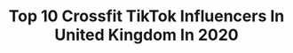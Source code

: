 ---
title: Top 10 Crossfit TikTok Influencers In United Kingdom In 2020
description: >-
  Find top crossfit TikTok influencers in United Kingdom in 2020. Most popular hashtags: #crossfit #fyp #gym #fitness.
platform: TikTok
hits: 17
text_top: Analyze the top-rated TikTok accounts on inBeat.
text_bottom: inBeat has 17 TikTok influencers like this in United Kingdom for you to work with.
profiles:
  - username: "coachjohdouglas"
    fullname: >-
      Johannes
    bio: >-
      30 / LDN / 🇬🇧 Back to work now, so expect more workout videos!
    location: "United Kingdom"
    followers: 3057
    engagement: 710
    commentsToLikes: 0.033758
    id: ckbbhrjf46aha0j23sbgbs03p
    verified: false
    hashtags: "#lockdownlife, #duetthis, #duet, #workoutoutside"
  - username: "thedantai"
    fullname: >-
      dantai
    bio: >-
      Fitness model from the UK💪🏾 Check out my Instagram for more! @dantai 650k
    location: "United Kingdom"
    followers: 119200
    engagement: 868
    commentsToLikes: 0.027851
    id: cka0zjojpfpub0i78ylxao5vk
    verified: false
    hashtags: "#fitboy, #fitboys, #gym, #fyp"
  - username: "michaeltavernier"
    fullname: >-
      Michael Tavernier
    bio: >-
      Twitter/snapchat @Tavernier_uk functional strength
    location: "United Kingdom"
    followers: 102900
    engagement: 524
    commentsToLikes: 0.012421
    id: ck81s2lpxpjow0j782w1rh4ml
    verified: false
    hashtags: "#sports, #calisthenics, #exercise, #tiktok"
  - username: "sonnywebstergb"
    fullname: >-
      Sonnywebstergb
    bio: >-
      2016 Olympian weightlifter- The barbell specialist
    location: "United Kingdom"
    followers: 37600
    engagement: 645
    commentsToLikes: 0.012786
    id: ck81s2jhipj8n0j78neatb12p
    verified: true
    hashtags: "#gym, #olympic, #strength, #sport"
  - username: "tomseedfitness"
    fullname: >-
      Tom Seed Fitness
    bio: >-
      I like to workout 👀 Instagram - @TomSeedFitness (55k)
    location: "United Kingdom"
    followers: 36600
    engagement: 389
    commentsToLikes: 0.031568
    id: ck9si9i6gxtgo0j78k49cg7um
    verified: false
    hashtags: "#bodybuilding, #fitnesschallenge, #crossfit, #fitnessindia"
  - username: "jessica.rocke"
    fullname: >-
      JessicaRocke1💖
    bio: >-
      Trying to make the world smile☺️ Be KIND Stay positive - the rain will go away☀️
    location: "United Kingdom"
    followers: 140900
    engagement: 1138
    commentsToLikes: 0.126411
    id: ckdckg9ltmgza0j23lid0evap
    verified: false
    hashtags: "#asosdaytofright, #comingofage, #jessicarocke1, #mentalwealth"
  - username: "workouteverycorner"
    fullname: >-
      workouteverycorner
    bio: >-
      CALISTHENICS TRAINER
    location: "United Kingdom"
    followers: 2439
    engagement: 1070
    commentsToLikes: 0.054821
    id: ckbkqmi31l0kx0j23ftlpq5qi
    verified: false
    hashtags: "#challenge4u, #bodyweighttraining, #streetfit, #fullbodyworkout"
  - username: "danieljcrawford"
    fullname: >-
      Daniel Crawford
    bio: >-
      I help YOU get better at ⛷🏂 IG @danielcrawford Hit link for FREE 30 minute call
    location: "United Kingdom"
    followers: 19000
    engagement: 478
    commentsToLikes: 0.025001
    id: ckbfef5238il10j23dg27akzm
    verified: false
    hashtags: "#fyp, #skiing, #skier, #ski"
  - username: "nilewilsonator"
    fullname: >-
      Wilsonator 
    bio: >-
      Kids bullied me for wearing leotards🤸🏼‍♂️Now we’re all dancing on TikTok HA!💙
    location: "United Kingdom"
    followers: 902000
    engagement: 1842
    commentsToLikes: 0.005351
    id: ck81s75wuqhu50j78e8xxxbe0
    verified: true
    hashtags: "#trending, #gymnastics, #foryou, #fyp"
  - username: "a1fightgear"
    fullname: >-
      A1 Fight Gear
    bio: >-
      REFUSE TO LOSE
    location: "United Kingdom"
    followers: 17000
    engagement: 842
    commentsToLikes: 0.010835
    id: ckbkz2bruvec00j23wowk11w2
    verified: false
    hashtags: "#punching, #kickboxing, #abs, #tyson"
---